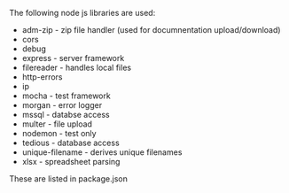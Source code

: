The following node js libraries are used:
* adm-zip - zip file handler (used for documnentation upload/download)
* cors
* debug
* express - server framework
* filereader - handles local files
* http-errors
* ip
* mocha - test framework
* morgan - error logger
* mssql - databse access
* multer - file upload
* nodemon - test only
* tedious - database access
* unique-filename - derives unique filenames
* xlsx - spreadsheet parsing

These are listed in package.json